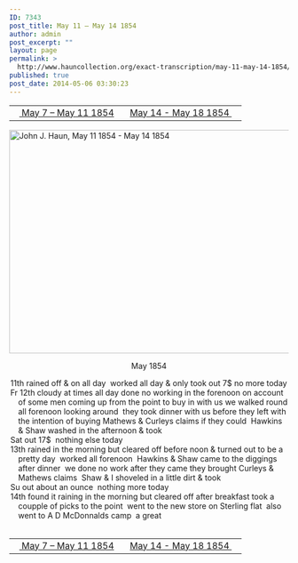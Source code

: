 ```yaml
---
ID: 7343
post_title: May 11 – May 14 1854
author: admin
post_excerpt: ""
layout: page
permalink: >
  http://www.hauncollection.org/exact-transcription/may-11-may-14-1854/
published: true
post_date: 2014-05-06 03:30:23
---
```

<table style="width: 100%;" align="center">
<tbody>
<tr>
<td width="50%"><a href="http://www.hauncollection.org/version-2/version-ii-series-i/may-7-may-11-1854/"><img src="https://lh3.googleusercontent.com/-EFJpxxNiPNw/VqgtWBCZrMI/AAAAAAAAAFU/WfY4lPFWWkg/s800-Ic42/Soeb-Plain-Arrows-8-10px.png" alt="" width="10" height="10" /> May 7 – May 11 1854</a></td>
<td style="text-align: right;"><a href="http://www.hauncollection.org/version-2/version-ii-series-i/may-14-may-18-1854/"> May 14 - May 18 1854 <img src="https://lh3.googleusercontent.com/-67k0cYlpXHw/VqgtWKz1MXI/AAAAAAAAAFU/k9PW_Piyurk/s800-Ic42/Soeb-Plain-Arrows-5-10px.png" alt="" width="10" height="10" /></a></td>
</tr>
</tbody>
</table>
<a href="http://www.hauncollection.org/wp-content/uploads/John Haun/JJH_029_May 11 1854 - May 14 1854.JPG" target="_blank" rel="noopener"><img class="alignnone wp-image-2259 size-large" src="http://www.hauncollection.org/wp-content/uploads/John Haun/JJH_029_May 11 1854 - May 14 1854-1024x682.jpg" alt="John J. Haun, May 11 1854 - May 14 1854" width="604" height="402" /></a>
<p style="text-align: center;">May 1854</p>

<div style="text-indent: -1em; padding-left: 16px;">11th rained off &amp; on all day  worked all day &amp; only took out 7$ no more today</div>
<div style="text-indent: -1em; padding-left: 16px;">Fr 12th cloudy at times all day done no working in the forenoon on account of
some men coming up from the point to buy in with us we walked round
all forenoon looking around  they took dinner with us before
they left with the intention of buying Mathews &amp; Curleys claims
if they could  Hawkins &amp; Shaw washed in the afternoon &amp; took</div>
<div style="text-indent: -1em; padding-left: 16px;">Sat out 17$  nothing else today</div>
<div style="text-indent: -1em; padding-left: 16px;">13th rained in the morning but cleared off before noon &amp; turned out to
be a pretty day  worked all forenoon  Hawkins &amp; Shaw came to
the diggings after dinner  we done no work after they came they brought
Curleys &amp; Mathews claims  Shaw &amp; I shoveled in a little dirt &amp; took</div>
<div style="text-indent: -1em; padding-left: 16px;">Su out about an ounce  nothing more today</div>
<div style="text-indent: -1em; padding-left: 16px;">14th found it raining in the morning but cleared off after breakfast
took a coupple of picks to the point  went to the new store on
Sterling flat  also went to A D McDonnalds camp  a great</div>
&nbsp;
<table style="width: 100%;" align="center">
<tbody>
<tr>
<td width="50%"><a href="http://www.hauncollection.org/version-2/version-ii-series-i/may-7-may-11-1854/"><img src="https://lh3.googleusercontent.com/-EFJpxxNiPNw/VqgtWBCZrMI/AAAAAAAAAFU/WfY4lPFWWkg/s800-Ic42/Soeb-Plain-Arrows-8-10px.png" alt="" width="10" height="10" /> May 7 – May 11 1854</a></td>
<td style="text-align: right;"><a href="http://www.hauncollection.org/version-2/version-ii-series-i/may-14-may-18-1854/"> May 14 - May 18 1854 <img src="https://lh3.googleusercontent.com/-67k0cYlpXHw/VqgtWKz1MXI/AAAAAAAAAFU/k9PW_Piyurk/s800-Ic42/Soeb-Plain-Arrows-5-10px.png" alt="" width="10" height="10" /></a></td>
</tr>
</tbody>
</table>
